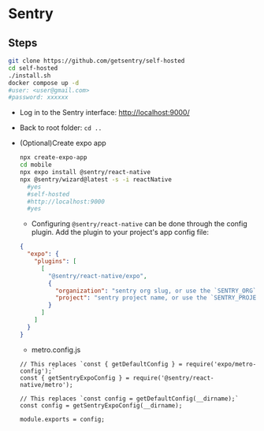 # Sentry

## Steps

```sh
git clone https://github.com/getsentry/self-hosted
cd self-hosted
./install.sh
docker compose up -d
#user: <user@gmail.com>
#password: xxxxxx
```

- Log in to the Sentry interface: <http://localhost:9000/>
- Back to root folder: `cd ..`
- (Optional)Create expo app

  ```sh
  npx create-expo-app 
  cd mobile
  npx expo install @sentry/react-native
  npx @sentry/wizard@latest -s -i reactNative
    #yes
    #self-hosted
    #http://localhost:9000
    #yes
  ```

  - Configuring `@sentry/react-native` can be done through the config plugin. Add the plugin to your project's app config file:

  ```app.json
  {
    "expo": {
      "plugins": [
        [
          "@sentry/react-native/expo",
          {
            "organization": "sentry org slug, or use the `SENTRY_ORG` environment variable",
            "project": "sentry project name, or use the `SENTRY_PROJECT` environment variable"
          }
        ]
      ]
    }
  }
  ```

  - metro.config.js

  ```
  // This replaces `const { getDefaultConfig } = require('expo/metro-config');`
  const { getSentryExpoConfig } = require('@sentry/react-native/metro');

  // This replaces `const config = getDefaultConfig(__dirname);`
  const config = getSentryExpoConfig(__dirname);

  module.exports = config;
  ```

